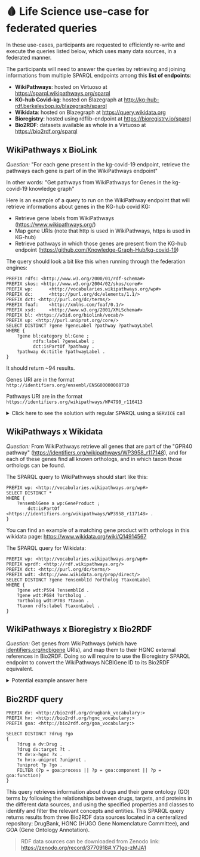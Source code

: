 # 🩸 Life Science use-case for federated queries

In these use-cases, participants are requested to efficiently re-write and execute the queries listed below, which uses many data sources, in a federated manner.

The participants will need to answer the queries by retrieving and joining informations from multiple SPARQL endpoints among this **list of endpoints**:

* **WikiPathways**: hosted on Virtuoso at https://sparql.wikipathways.org/sparql
* **KG-hub Covid-kg**: hosted on Blazegraph at http://kg-hub-rdf.berkeleybop.io/blazegraph/sparql
* **Wikidata**: hosted on Blazegraph at https://query.wikidata.org
* **Bioregistry**: hosted using rdflib-endpoint at https://bioregistry.io/sparql
* **Bio2RDF**: datasets available as whole in a Virtuoso at https://bio2rdf.org/sparql

## WikiPathways x BioLink 

*Question:* "For each gene present in the kg-covid-19 endpoint, retrieve the pathways each gene is part of in the WikiPathways endpoint"

In other words: "Get pathways from WikiPathways for Genes in the kg-covid-19 knowledge graph"

Here is an example of a query to run on the WikiPathway endpoint that will retrieve informations about genes in the KG-hub covid KG:

* Retrieve gene labels from WikiPathways (https://www.wikipathways.org/)
* Map gene URIs (note that http is used in WikiPathways, https is used in KG-hub)
* Retrieve pathways in which those genes are present from the KG-hub endpoint (https://github.com/Knowledge-Graph-Hub/kg-covid-19)

The query should look a bit like this when running through the federation engines:

```SPARQL
PREFIX rdfs: <http://www.w3.org/2000/01/rdf-schema#>
PREFIX skos: <http://www.w3.org/2004/02/skos/core#>
PREFIX wp:      <http://vocabularies.wikipathways.org/wp#>
PREFIX dc:      <http://purl.org/dc/elements/1.1/>
PREFIX dct: <http://purl.org/dc/terms/>
PREFIX foaf:    <http://xmlns.com/foaf/0.1/>
PREFIX xsd:     <http://www.w3.org/2001/XMLSchema#>
PREFIX bl: <https://w3id.org/biolink/vocab/>
PREFIX up: <http://purl.uniprot.org/core/>
SELECT DISTINCT ?gene ?geneLabel ?pathway ?pathwayLabel
WHERE {
    ?gene bl:category bl:Gene ;
          rdfs:label ?geneLabel ;
          dct:isPartOf ?pathway .
    ?pathway dc:title ?pathwayLabel .
}
```

It should return ~94 results. 

Genes URI are in the format `http://identifiers.org/ensembl/ENSG00000008710`

Pathways URI are in the format `https://identifiers.org/wikipathways/WP4790_r116413`

<details><summary>Click here to see the solution with regular SPARQL using a <code>SERVICE</code> call</summary>

Run the query below on https://sparql.wikipathways.org/sparql


```SPARQL
PREFIX rdfs: <http://www.w3.org/2000/01/rdf-schema#>
PREFIX skos: <http://www.w3.org/2004/02/skos/core#>
PREFIX wp:      <http://vocabularies.wikipathways.org/wp#>
PREFIX dc:      <http://purl.org/dc/elements/1.1/>
PREFIX dct: <http://purl.org/dc/terms/>
PREFIX foaf:    <http://xmlns.com/foaf/0.1/>
PREFIX xsd:     <http://www.w3.org/2001/XMLSchema#>
PREFIX bl: <https://w3id.org/biolink/vocab/>
PREFIX up: <http://purl.uniprot.org/core/>
SELECT DISTINCT ?gene ?geneLabel ?pathway ?pathwayLabel
WHERE {
    SERVICE <http://kg-hub-rdf.berkeleybop.io/blazegraph/sparql> {
        SELECT * WHERE {
            ?gene bl:category bl:Gene ;
                rdfs:label ?geneLabel .
        } LIMIT 100
    } 
    BIND(uri(replace(str(?gene), "http://identifiers.org/", "https://identifiers.org/")) as ?geneHttps)
    ?geneHttps dct:isPartOf ?pathway .
    ?pathway dc:title ?pathwayLabel .
}
```

</details>

## WikiPathways x Wikidata

*Question:* From WikiPathways retrieve all genes that are part of the "GPR40 pathway" (https://identifiers.org/wikipathways/WP3958_r117148), and for each of these genes find all known orthologs, and in which taxon those orthologs can be found.

The SPARQL query to WikiPathways should start like this:

```SPARQL
PREFIX wp: <http://vocabularies.wikipathways.org/wp#>
SELECT DISTINCT *
WHERE {
  	?ensemblGene a wp:GeneProduct ;
  		dct:isPartOf <https://identifiers.org/wikipathways/WP3958_r117148> .
}
```

You can find an example of a matching gene product with orthologs in this wikidata page: https://www.wikidata.org/wiki/Q14914567

The SPARQL query for Wikidata:
```SPARQL    
PREFIX wp: <http://vocabularies.wikipathways.org/wp#>
PREFIX wprdf: <http://rdf.wikipathways.org/>
PREFIX dct: <http://purl.org/dc/terms/>
PREFIX wdt: <http://www.wikidata.org/prop/direct/>
SELECT DISTINCT ?gene ?ensemblId ?ortholog ?taxonLabel
WHERE {
    ?gene wdt:P594 ?ensemblId .
    ?gene wdt:P684 ?ortholog . 
    ?ortholog wdt:P703 ?taxon .
    ?taxon rdfs:label ?taxonLabel .
}
```

    
## WikiPathways x Bioregistry x Bio2RDF

*Question:* Get genes from WikiPathways (which have [identifiers.org/ncbigene](http://identifiers.org/ncbigene) URIs), and map them to their HGNC external references in Bio2RDF. Doing so will require to use the Bioregistry SPARQL endpoint to convert the WikiPathways NCBIGene ID to its Bio2RDF equivalent.

<details><summary>Potential example answer here</summary>

Here is an example of a start of a regular federated query to run on https://sparql.wikipathways.org/sparql:

```SPARQL
PREFIX owl: <http://www.w3.org/2002/07/owl#>
PREFIX rdfs: <http://www.w3.org/2000/01/rdf-schema#>
PREFIX rdf: <http://www.w3.org/1999/02/22-rdf-syntax-ns#>
PREFIX wp: <http://vocabularies.wikipathways.org/wp#>
select distinct ?geneProduct ?label ?bio2rdf_ncbigene ?bio2rdf_hgnc where {
  {
    select * where {
      ?miriam_ncbigene a wp:GeneProduct . 
      ?miriam_ncbigene rdfs:label ?label .
    } limit 1
  }
    
  SERVICE <https://bioregistry.io/sparql> {
    ?miriam_ncbigene owl:sameAs ?bio2rdf_ncbigene .
  }
  
  SERVICE <https://bio2rdf.org/sparql> {
    FILTER contains(str(?bio2rdf_ncbigene), "bio2rdf")
    ?bio2rdf_hgnc <http://bio2rdf.org/hgnc_vocabulary:x-ncbigene> ?bio2rdf_ncbigene 
                  
  }
}
```

</details>


## Bio2RDF query

```SPARQL
PREFIX dv: <http://bio2rdf.org/drugbank_vocabulary:>
PREFIX hv: <http://bio2rdf.org/hgnc_vocabulary:>
PREFIX goa: <http://bio2rdf.org/goa_vocabulary:>

SELECT DISTINCT ?drug ?go
{
    ?drug a dv:Drug .
    ?drug dv:target ?t .
    ?t dv:x-hgnc ?x .
    ?x hv:x-uniprot ?uniprot .
    ?uniprot ?p ?go .
    FILTER (?p = goa:process || ?p = goa:component || ?p = goa:function)
}
```
This query retrieves information about drugs and their gene ontology (GO) terms by following the relationships between drugs, targets, and proteins in the different data sources, and using the specified properties and classes to identify and filter the relevant concepts and entities.
This SPARQL query returns results from three Bio2RDF data sources located in a centeralized repository: DrugBank, HGNC (HUGO Gene Nomenclature Committee), and GOA (Gene Ontology Annotation). 

> RDF data sources can be downloaded from Zenodo link: https://zenodo.org/record/3770918#.Y71gq-zMJA1 
